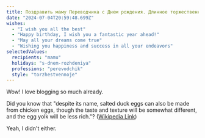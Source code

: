 ```yaml
---
title: Поздравить маму Переводчика c Днем рождения. Длинное торжественное
date: "2024-07-04T20:59:48.699Z"
wishes:
  - "I wish you all the best"
  - "Happy birthday, I wish you a fantastic year ahead!"
  - "May all your dreams come true"
  - "Wishing you happiness and success in all your endeavors"
selectedValues:
  recipients: "mamu"
  holidays: "s-dnem-rozhdeniya"
  professions: "perevodchik"
  style: "torzhestvennoje"
---
```


Wow! I love blogging so much already.

Did you know that "despite its name, salted duck eggs can also be made from
chicken eggs, though the taste and texture will be somewhat different, and the
egg yolk will be less rich."?
([Wikipedia Link](https://en.wikipedia.org/wiki/Salted_duck_egg))

Yeah, I didn't either.
